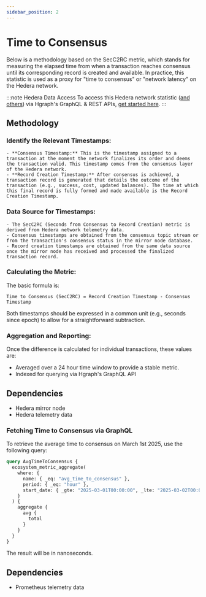 ```yaml
---
sidebar_position: 2
---
```


# Time to Consensus

Below is a methodology based on the SecC2RC metric, which stands for measuring the elapsed time from when a transaction reaches consensus until its corresponding record is created and available. In practice, this statistic is used as a proxy for "time to consensus" or "network latency" on the Hedera network.

:::note Hedera Data Access
To access this Hedera network statistic ([and others](/category/hedera-stats/)) via Hgraph's GraphQL & REST APIs, [get started here](https://www.hgraph.com/hedera).
:::

## Methodology

### Identify the Relevant Timestamps:

    - **Consensus Timestamp:** This is the timestamp assigned to a transaction at the moment the network finalizes its order and deems the transaction valid. This timestamp comes from the consensus layer of the Hedera network.
    - **Record Creation Timestamp:** After consensus is achieved, a transaction record is generated that details the outcome of the transaction (e.g., success, cost, updated balances). The time at which this final record is fully formed and made available is the Record Creation Timestamp.

### Data Source for Timestamps:

    - The SecC2RC (Seconds from Consensus to Record Creation) metric is derived from Hedera network telemetry data.
    - Consensus timestamps are obtained from the consensus topic stream or from the transaction's consensus status in the mirror node database.
    - Record creation timestamps are obtained from the same data source once the mirror node has received and processed the finalized transaction record.

### Calculating the Metric:

The basic formula is:

```
Time to Consensus (SecC2RC) = Record Creation Timestamp - Consensus Timestamp
```

Both timestamps should be expressed in a common unit (e.g., seconds since epoch) to allow for a straightforward subtraction.

### Aggregation and Reporting:

Once the difference is calculated for individual transactions, these values are:

- Averaged over a 24 hour time window to provide a stable metric.
- Indexed for querying via Hgraph's GraphQL API

## Dependencies
- Hedera mirror node
- Hedera telemetry data

### **Fetching Time to Consensus via GraphQL**
To retrieve the average time to consensus on March 1st 2025, use the following query:

```graphql
query AvgTimeToConsensus {
  ecosystem_metric_aggregate(
    where: {
      name: { _eq: "avg_time_to_consensus" },
      period: { _eq: "hour" },
      start_date: { _gte: "2025-03-01T00:00:00", _lte: "2025-03-02T00:00:00" }
    }
  ) {
    aggregate {
      avg {
        total
      }
    }
  }
}
```

The result will be in nanoseconds.

## Dependencies
- Prometheus telemetry data